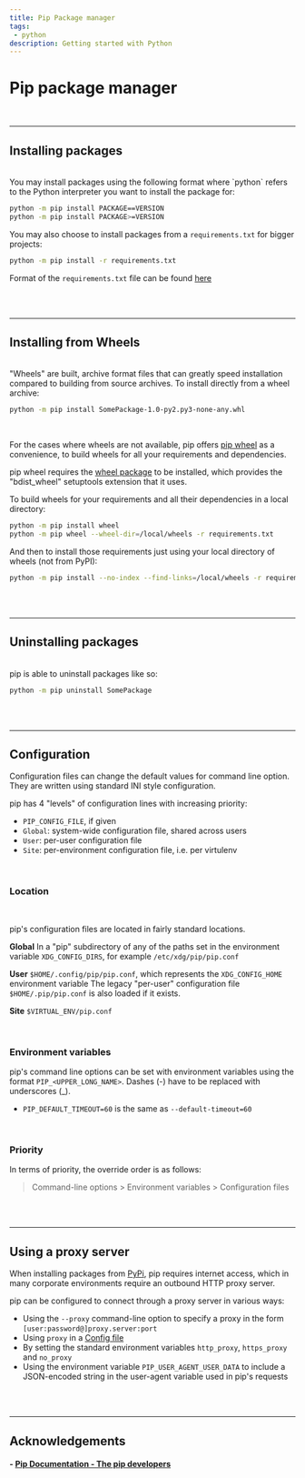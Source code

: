 ```yaml
---
title: Pip Package manager
tags: 
 - python
description: Getting started with Python
---
```



# Pip package manager 

<br>

---

## Installing packages
<br>
You may install packages using the following format where `python` refers to the Python interpreter you want to install the package for:

```bash
python -m pip install PACKAGE==VERSION
python -m pip install PACKAGE>=VERSION
```

You may also choose to install packages from a `requirements.txt` for bigger projects:
```bash
python -m pip install -r requirements.txt
```
Format of the `requirements.txt` file can be found [here](https://pip.pypa.io/en/stable/reference/requirements-file-format/#requirements-file-format)

<br><br>

---

## Installing from Wheels
<br>
"Wheels" are built, archive format files that can greatly speed installation compared to building from source archives. 
To install directly from a wheel archive:

```bash
python -m pip install SomePackage-1.0-py2.py3-none-any.whl
```

<br>

For the cases where wheels are not available, pip offers [pip wheel](https://pip.pypa.io/en/stable/cli/pip_wheel/#pip-wheel) as a convenience, to build wheels for all your requirements and dependencies. 

pip wheel requires the [wheel package](https://pypi.org/project/wheel/) to be installed, which provides the "bdist_wheel" setuptools extension that it uses.

To build wheels for your requirements and all their dependencies in a local directory:
```bash
python -m pip install wheel
python -m pip wheel --wheel-dir=/local/wheels -r requirements.txt
```

And then to install those requirements just using your local directory of wheels (not from PyPI):
```bash
python -m pip install --no-index --find-links=/local/wheels -r requirements.txt
```

<br><br>

---

## Uninstalling packages
<br>
pip is able to uninstall packages like so:

```bash
python -m pip uninstall SomePackage
```

<br><br>

---

## Configuration
Configuration files can change the default values for command line option. They are written using standard INI style configuration.

pip has 4 "levels" of configuration lines with increasing priority:
- `PIP_CONFIG_FILE`, if given
- `Global`: system-wide configuration file, shared across users
- `User`: per-user configuration file
- `Site`: per-environment configuration file, i.e. per virtulenv

<br>

### Location
<br>

pip's configuration files are located in fairly standard locations.

**Global** 
In a "pip" subdirectory of any of the paths set in the environment variable `XDG_CONFIG_DIRS`, for example `/etc/xdg/pip/pip.conf`

**User** 
`$HOME/.config/pip/pip.conf`, which represents the `XDG_CONFIG_HOME` environment variable
The legacy "per-user" configuration file `$HOME/.pip/pip.conf` is also loaded if it exists.

**Site** 
`$VIRTUAL_ENV/pip.conf`

<br>

### Environment variables

pip's command line options can be set with environment variables using the format `PIP_<UPPER_LONG_NAME>`. Dashes (-) have to be replaced with underscores (_).

- `PIP_DEFAULT_TIMEOUT=60` is the same as `--default-timeout=60`

<br>

### Priority

In terms of priority, the override order is as follows:
> Command-line options > Environment variables > Configuration files 


<br><br>

---

## Using a proxy server
When installing packages from [PyPi](https://pypi.org/), pip requires internet access, which in many corporate environments require an outbound HTTP proxy server. 

pip can be configured to connect through a proxy server in various ways:
- Using the `--proxy` command-line option to specify a proxy in the form `[user:password@]proxy.server:port`
- Using `proxy` in a [Config file](https://pip.pypa.io/en/stable/user_guide/#config-file)
- By setting the standard environment variables `http_proxy`, `https_proxy` and `no_proxy`
- Using the environment variable `PIP_USER_AGENT_USER_DATA` to include a JSON-encoded string in the user-agent variable used in pip's requests






<br><br>

---

## Acknowledgements

#### - [Pip Documentation - The pip developers](https://pip.pypa.io/en/stable/user_guide/)


<br><br><br>